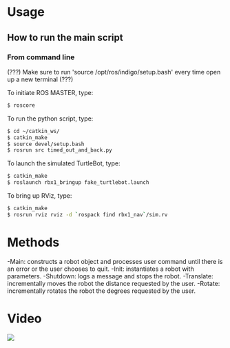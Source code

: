 # Usage
## How to run the main script
### From command line
(???) Make sure to run 'source /opt/ros/indigo/setup.bash' every time open up a new terminal (???) 

To initiate ROS MASTER, type:
```bash
$ roscore
```

To run the python script, type:
```bash
$ cd ~/catkin_ws/
$ catkin_make
$ source devel/setup.bash
$ rosrun src timed_out_and_back.py
```

To launch the simulated TurtleBot, type:
```bash
$ catkin_make
$ roslaunch rbx1_bringup fake_turtlebot.launch 
```

To bring up RViz, type:
```bash
$ catkin_make
$ rosrun rviz rviz -d `rospack find rbx1_nav`/sim.rv
```

# Methods
-Main: constructs a robot object and processes user command until there is an error or the user chooses to quit. 
-Init: instantiates a robot with parameters. 
-Shutdown: logs a message and stops the robot.
-Translate: incrementally moves the robot the distance requested by the user.
-Rotate: incrementally rotates the robot the degrees requested by the user.

# Video
<a href="https://www.youtube.com/watch?v=wNQavCcd48c&t=3s"><img src="http://img.youtube.com/vi/YOUTUBE_VIDEO_ID_HERE/0.jpg"></a>

